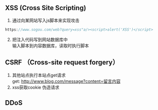## XSS (Cross Site Scripting)
1. 通过向某网站写入js脚本来实现攻击
```javascript
https://www.sogou.com/web?query=xss"a/><script>alert('XSS')</script>
```
2. 把注入代码写到网站数据库中  
输入脚本到内容数据库，读取时执行脚本
## CSRF （Cross-site request forgery）
1. 其他站点执行本站点get请求  
get: http://www.blog.com/message?content=留言内容
2. xss获取cookie 伪造请求 

## DDoS